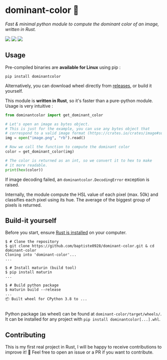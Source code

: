 # dominant-color 🔖
*Fast & minimal python module to compute the dominant color of an image, written in Rust.*

[![](https://img.shields.io/pypi/v/dominantcolor)](https://pypi.org/project/dominantcolor/)
[![](https://img.shields.io/pypi/format/dominantcolor)](https://pypi.org/project/dominantcolor/)
[![](https://img.shields.io/pypi/l/dominantcolor)](https://github.com/baptiste0928/dominant-color/blob/main/LICENSE)


## Usage

Pre-compiled binaries are **available for Linux** using pip :
```
pip install dominantcolor
```

Alternatively, you can download wheel directly from [releases](https://github.com/baptiste0928/dominant-color/releases/latest), or build it yourself.

This module is **written in Rust**, so it's faster than a pure-python module. Usage is very intuitive :

```python
from dominantcolor import get_dominant_color

# Let's open an image as bytes object.
# This is just for the example, you can use any bytes object that
# correspond to a valid image format (https://crates.io/crates/image#supported-image-formats).
img = open("image.png", "rb").read()

# Now we call the function to compute the dominant color
color = get_dominant_color(img)

# The color is returned as an int, so we convert it to hex to make
# it more readable.
print(hex(color))
```

If image decoding failed, an `dominantcolor.DecodingError` exception is raised.

Internally, the module compute the HSL value of each pixel (max. 50k) and classifies each pixel using its hue.
The average of the biggest group of pixels is returned.

## Build-it yourself

Before you start, ensure [Rust is installed](https://www.rust-lang.org/tools/install) on your computer.

```
$ # Clone the repository
$ git clone https://github.com/baptiste0928/dominant-color.git & cd dominant-color
Cloning into 'dominant-color'...
...

$ # Install maturin (build tool)
$ pip install maturin
...

$ # Build python package
$ maturin build --release
...
📦 Built wheel for CPython 3.8 to ...


```

Python package (as wheel) can be found at `dominant-color/target/wheels/`.
It can be installed for any project with `pip install dominantcolor[...].whl`.

## Contributing

This is my first real project in Rust, I will be happy to receive contributions to improve it! 🙌
Feel free to open an issue or a PR if you want to contribute.
